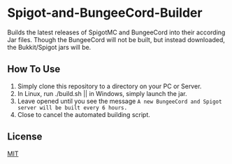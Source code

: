 # Spigot-and-BungeeCord-Builder
Builds the latest releases of SpigotMC and BungeeCord into their according Jar files. Though the BungeeCord will not be built, but instead downloaded, the Bukkit/Spigot jars will be.

## How To Use
1. Simply clone this repository to a directory on your PC or Server.
2. In Linux, run ./build.sh || in Windows, simply launch the jar.
3. Leave opened until you see the message ```A new BungeeCord and Spigot server will be built every 6 hours.```
4. Close to cancel the automated building script.

## License
[MIT](https://choosealicense.com/licenses/mit/)
